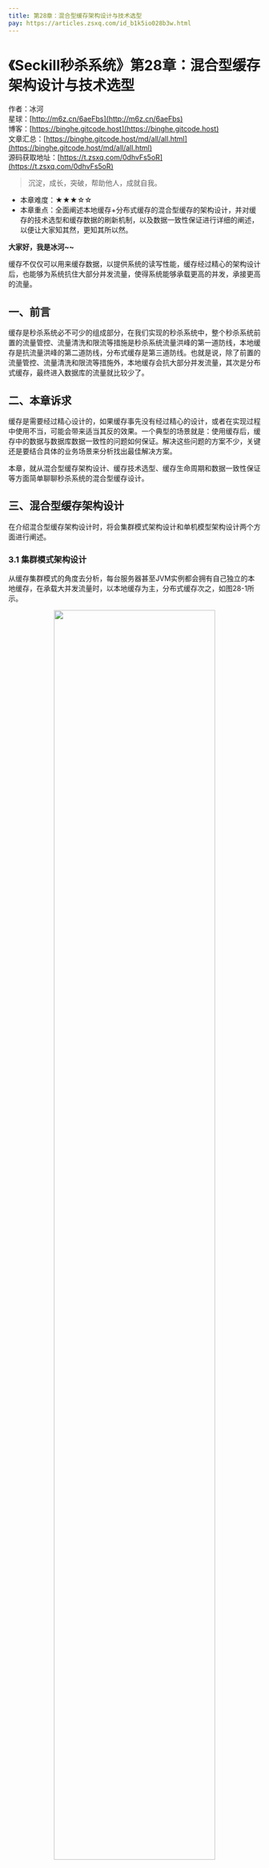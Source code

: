 ```yaml
---
title: 第28章：混合型缓存架构设计与技术选型
pay: https://articles.zsxq.com/id_b1k5io028b3w.html
---
```


# 《Seckill秒杀系统》第28章：混合型缓存架构设计与技术选型

作者：冰河
<br/>星球：[http://m6z.cn/6aeFbs](http://m6z.cn/6aeFbs)
<br/>博客：[https://binghe.gitcode.host](https://binghe.gitcode.host)
<br/>文章汇总：[https://binghe.gitcode.host/md/all/all.html](https://binghe.gitcode.host/md/all/all.html)
<br/>源码获取地址：[https://t.zsxq.com/0dhvFs5oR](https://t.zsxq.com/0dhvFs5oR)

> 沉淀，成长，突破，帮助他人，成就自我。

* 本章难度：★★★☆☆
* 本章重点：全面阐述本地缓存+分布式缓存的混合型缓存的架构设计，并对缓存的技术选型和缓存数据的刷新机制，以及数据一致性保证进行详细的阐述，以便让大家知其然，更知其所以然。

**大家好，我是冰河~~**

缓存不仅仅可以用来缓存数据，以提供系统的读写性能，缓存经过精心的架构设计后，也能够为系统抗住大部分并发流量，使得系统能够承载更高的并发，承接更高的流量。

## 一、前言

缓存是秒杀系统必不可少的组成部分，在我们实现的秒杀系统中，整个秒杀系统前置的流量管控、流量清洗和限流等措施是秒杀系统流量洪峰的第一道防线，本地缓存是抗流量洪峰的第二道防线，分布式缓存是第三道防线。也就是说，除了前置的流量管控、流量清洗和限流等措施外，本地缓存会抗大部分并发流量，其次是分布式缓存，最终进入数据库的流量就比较少了。

## 二、本章诉求

缓存是需要经过精心设计的，如果缓存事先没有经过精心的设计，或者在实现过程中使用不当，可能会带来适当其反的效果。一个典型的场景就是：使用缓存后，缓存中的数据与数据库数据一致性的问题如何保证。解决这些问题的方案不少，关键还是要结合具体的业务场景来分析找出最佳解决方案。

本章，就从混合型缓存架构设计、缓存技术选型、缓存生命周期和数据一致性保证等方面简单聊聊秒杀系统的混合型缓存设计。

## 三、混合型缓存架构设计

在介绍混合型缓存架构设计时，将会集群模式架构设计和单机模型架构设计两个方面进行阐述。

### 3.1 集群模式架构设计

从缓存集群模式的角度去分析，每台服务器甚至JVM实例都会拥有自己独立的本地缓存，在承载大并发流量时，以本地缓存为主，分布式缓存次之，如图28-1所示。

<div align="center">
    <img src="https://binghe.gitcode.host/images/project/seckill/scekill-2023-06-03-001.png?raw=true" width="80%">
    <br/>
</div>

可以看到，从缓存的集群模式角度来看，每台服务器都会自己独立本地缓存，除了前置的流程管控、流量清洗和限流等措施构筑的流量洪峰第一道防线外。本地缓存会承接剩余的大部分流量，构筑成流量洪峰的第二道防线，而分布式缓存则是流量洪峰的第三道防线。并且在缓存的设计上，分布式缓存的作用主要是协调和同步最新数据到本地缓存。

## 查看完整文章

加入[冰河技术](http://m6z.cn/6aeFbs)知识星球，解锁完整技术文章与完整代码